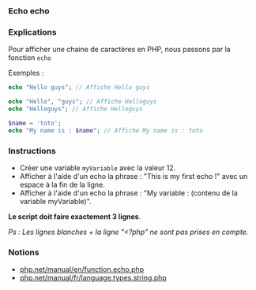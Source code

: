 ### Echo echo

### Explications

Pour afficher une chaine de caractères en PHP, nous passons par la fonction `echo`

Exemples : 
```php
echo "Hello guys"; // Affiche Hello guys

echo "Hello", "guys"; // Affiche Helloguys
echo "Helloguys"; // Affiche Helloguys

$name = 'toto';
echo "My name is : $name"; // Affiche My name is : toto
```

### Instructions

- Créer une variable `myVariable` avec la valeur 12.
- Afficher à l'aide d'un echo la phrase : "This is my first echo !" avec un espace à la fin de la ligne.
- Afficher à l'aide d'un echo la phrase : "My variable : (contenu de la variable myVariable)".

**Le script doit faire exactement 3 lignes**.

_Ps : Les lignes blanches + la ligne "<?php" ne sont pas prises en compte._

### Notions

- [php.net/manual/en/function.echo.php](https://www.php.net/manual/en/function.echo.php)
- [php.net/manual/fr/language.types.string.php](https://www.php.net/manual/fr/language.types.string.php)
